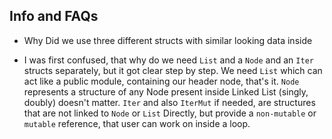 ## Info and FAQs

- Why Did we use three different structs with similar looking data inside

* I was first confused, that why do we need `List` and a `Node` and an `Iter`
  structs separately, but it got clear step by step. We need `List` which can
  act like a public module, containing our header node, that's it.
  `Node` represents a structure of any Node present inside Linked List (singly, doubly)
  doesn't matter. `Iter` and also `IterMut` if needed, are structures that are not linked to
  `Node` or `List` Directly, but provide a `non-mutable` or `mutable` reference, that user can work
  on inside a loop.
